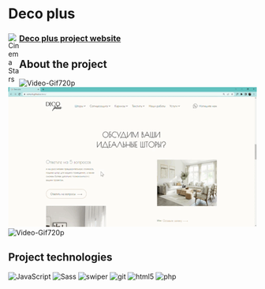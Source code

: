# Deco plus

<a href="https://cinemastar.herokuapp.com/">
  <div>
   <img align="left" alt="Cinema Stars" width="22px" src="https://i.ya-webdesign.com/images/internet-transparent-globe-8.png" />
   <h3><a href="https://solmyrik.github.io/deco/">Deco plus project website</a></h3>
  </div>
</a>

## About the project

![Video-Gif720p](https://github.com/Solmyrik/deco/blob/main/git/Deco%20plus%20-%20Google%20Chrome%202022-10-28%2016-53-33.gif?raw=true)
![Video-Gif720p](https://github.com/Solmyrik/deco/blob/main/git/Deco%20plus%20-%20Google%20Chrome%202022-10-28%2016-53-59%20(1).gif?raw=true)
![Video-Gif720p](https://github.com/Solmyrik/deco/blob/main/git/%D0%9D%D0%B0%D1%88%D0%B8%20%D1%80%D0%B0%D0%B1%D0%BE%D1%82%D1%8B%20-%20Google%20Chrome%202022-10-28%2016-54-55.gif?raw=true)


## Project technologies

<p>
  <img alt="JavaScript" src="https://img.shields.io/badge/-JavaScript-ffff00?style=flat-square&logo=javascript&logoColor=black" />
  <img alt="Sass" src="https://img.shields.io/badge/-Sass-CC6699?style=flat-square&logo=sass&logoColor=white" />
  <img alt="swiper" src="https://img.shields.io/badge/-swiper-03F?style=flat-square&logo=swiper&logoColor=white" />
  <img alt="git" src="https://img.shields.io/badge/-Git-F05032?style=flat-square&logo=git&logoColor=white" />
  <img alt="html5" src="https://img.shields.io/badge/-HTML5-E34F26?style=flat-square&logo=html5&logoColor=white" />
  <img alt="php" src="https://img.shields.io/badge/-PHP-310062?style=flat-square&logo=php&logoColor=white" />
  
</p>
